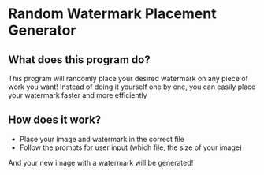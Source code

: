 # Random Watermark Placement Generator

## What does this program do?
This program will randomly place your desired watermark on any piece of work you want! Instead of doing it yourself one by one, you can easily place your watermark faster and more efficiently

## How does it work?
- Place your image and watermark in the correct file
- Follow the prompts for user input (which file, the size of your image)

And your new image with a watermark will be generated!

